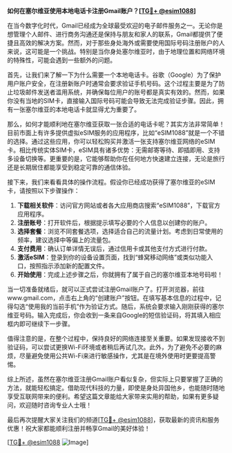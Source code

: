 **如何在塞尔维亚使用本地电话卡注册Gmail账户？[[TG💪+ @esim1088](https://t.me/s/esim1088)]**

在当今数字化时代，Gmail已经成为全球最受欢迎的电子邮件服务之一。无论你是想管理个人邮件、进行商务沟通还是保持与朋友和家人的联系，Gmail都提供了便捷且高效的解决方案。然而，对于那些身处海外或需要使用国际号码注册账户的人来说，这可能是一个挑战。特别是当你身处塞尔维亚时，由于地理位置和网络环境的特殊性，可能会遇到一些额外的问题。

首先，让我们来了解一下为什么需要一个本地电话卡。谷歌（Google）为了保护用户账户安全，在注册新账户时通常会要求验证手机号码。这个过程主要是为了防止垃圾邮件发送者滥用系统，并确保每位用户的账号都是真实有效的。然而，如果你没有当地的SIM卡，直接输入国际号码可能会导致无法完成验证步骤。因此，拥有一张塞尔维亚的本地电话卡就显得尤为重要了。

那么，如何才能顺利地在塞尔维亚获取一张合适的电话卡呢？其实方法非常简单！目前市面上有许多提供虚拟eSIM服务的应用程序，比如“eSIM1088”就是一个不错的选择。通过这些应用，你可以轻松购买并激活一张支持塞尔维亚网络的eSIM卡。相比传统实体SIM卡，eSIM具有诸多优势：无需邮寄等待、即插即用、支持多设备切换等。更重要的是，它能够帮助你在任何地方快速建立连接，无论是旅行还是长期居住都能享受到稳定可靠的通信体验。

接下来，我们来看看具体的操作流程。假设你已经成功获得了塞尔维亚的eSIM卡，请按照以下步骤操作：

1. **下载相关软件**：访问官方网站或者各大应用商店搜索“eSIM1088”，下载官方应用程序。
2. **注册账号**：打开软件后，根据提示填写必要的个人信息以创建你的账户。
3. **选择套餐**：浏览不同套餐选项，选择适合自己的流量计划。考虑到日常使用的频率，建议选择中等偏上的流量包。
4. **支付费用**：确认订单详情无误后，通过信用卡或其他支付方式进行付款。
5. **激活eSIM**：登录到你的设备设置页面，找到“蜂窝移动网络”或类似功能入口，按照指示添加新的配置文件。
6. **开始使用**：完成上述步骤之后，你就拥有了属于自己的塞尔维亚本地号码啦！

当一切准备就绪后，就可以正式尝试注册Gmail账户了。打开浏览器，前往www.gmail.com，点击右上角的“创建账户”按钮。在填写基本信息的过程中，记得勾选“使用我的当前手机”作为验证方式。随后，系统会要求输入刚刚获得的塞尔维亚号码。输入完成后，你会收到一条来自Google的短信验证码，将其填入相应框内即可继续下一步骤。

值得注意的是，在整个过程中，保持良好的网络连接至关重要。如果发现接收不到验证码，可以尝试更换Wi-Fi环境或者稍后再试几次。此外，为了避免不必要的麻烦，尽量避免使用公共Wi-Fi来进行敏感操作，尤其是在境外使用时更要提高警惕。

综上所述，虽然在塞尔维亚注册Gmail账户看似复杂，但实际上只要掌握了正确的方法，就能轻松搞定。借助现代科技的力量，即使是身处异国他乡，也能随时随地享受互联网带来的便利。希望这篇文章能给大家带来实用的帮助，如果有更多疑问，欢迎随时咨询专业人士哦！

最后再次提醒大家关注我们的频道[[TG💪+ @esim1088](https://t.me/s/esim1088)]，获取最新的资讯和服务优惠！祝大家都能顺利注册并畅享Gmail的美好体验！

[[TG💪+ @esim1088](https://t.me/s/esim1088) ![Image](https://i.postimg.cc/4NQfJmqS/Snipaste-2025-05-13-00-14-12.png)]